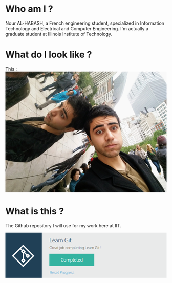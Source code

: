   # Who am I ?
Nour AL-HABASH, a French engineering student, specialized in Information Technology and Electrical and Computer Engineering.
I'm actually a graduate student at Illinois Institute of Technology.

  # What do I look like ?
This :
![Nour](images/myphoto.jpg)

# What is this ?

The Github repository I will use for my work here at IIT.

![CodeAcademyGithub](images/githubcodeacademy.PNG)
